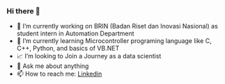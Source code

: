### Hi there 👋

- 🔭 I’m currently working on BRIN (Badan Riset dan Inovasi Nasional) as student intern in Automation Department
- 🌱 I’m currently learning  Microcontroller programing language like C, C++, Python, and basics of VB.NET
- 📈 I’m looking to Join a Journey as a data scientist
- 💬 Ask me about anything
- 📫 How to reach me: [Linkedin](https://www.linkedin.com/in/muhammad-haniff-05627a1b7/)
